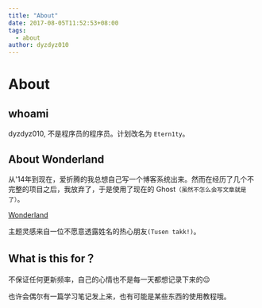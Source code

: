 ```yaml
---
title: "About"
date: 2017-08-05T11:52:53+08:00
tags:
  - about
author: dyzdyz010
---
```


# About

## whoami

dyzdyz010, 不是程序员的程序员。计划改名为 `Etern1ty`。

## About Wonderland

从'14年到现在，爱折腾的我总想自己写一个博客系统出来。然而在经历了几个不完整的项目之后，我放弃了，于是使用了现在的 Ghost`（虽然不怎么会写文章就是了）`。

[Wonderland](https://github.com/dyzdyz010/wonderland)

主题灵感来自一位不愿意透露姓名的热心朋友`(Tusen takk!)`。

## What is this for？

不保证任何更新频率，自己的心情也不是每一天都想记录下来的😌

也许会偶尔有一篇学习笔记发上来，也有可能是某些东西的使用教程哦。